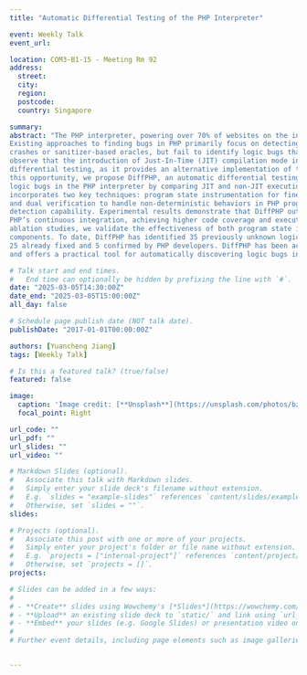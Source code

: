 ```yaml
---
title: "Automatic Differential Testing of the PHP Interpreter"

event: Weekly Talk
event_url: 

location: COM3-B1-15 - Meeting Rm 92
address:
  street: 
  city: 
  region: 
  postcode:
  country: Singapore

summary: 
abstract: "The PHP interpreter, powering over 70% of websites on the internet, plays a crucial role in web development.
Existing approaches to finding bugs in PHP primarily focus on detecting explicit security issues through
crashes or sanitizer-based oracles, but fail to identify logic bugs that silently lead to incorrect results. We
observe that the introduction of Just-In-Time (JIT) compilation mode in PHP presents an opportunity for
differential testing, as it provides an alternative implementation of the same language specification. To leverage
this opportunity, we propose DiffPHP, an automatic differential testing framework that efficiently detects
logic bugs in the PHP interpreter by comparing JIT and non-JIT execution results. Our differential testing
incorporates two key techniques: program state instrumentation for fine-grained execution state comparison,
and dual verification to handle non-deterministic behaviors in PHP programs. Combined with a state-of-theart test case generation, these two techniques significantly reduce false alarms while maintaining high bug
detection capability. Experimental results demonstrate that DiffPHP outperforms the official test suite used in
PHP’s continuous integration, achieving higher code coverage and executing more Zend opcodes. Through
ablation studies, we validate the effectiveness of both program state instrumentation and dual verification
components. To date, DiffPHP has identified 35 previously unknown logic bugs in the PHP interpreter, with
25 already fixed and 5 confirmed by PHP developers. DiffPHP has been acknowledged by the PHP developers,
and offers a practical tool for automatically discovering logic bugs in the PHP interpreter."

# Talk start and end times.
#   End time can optionally be hidden by prefixing the line with `#`.
date: "2025-03-05T14:30:00Z"
date_end: "2025-03-05T15:00:00Z"
all_day: false

# Schedule page publish date (NOT talk date).
publishDate: "2017-01-01T00:00:00Z"

authors: [Yuancheng Jiang]
tags: [Weekly Talk]

# Is this a featured talk? (true/false)
featured: false

image:
  caption: 'Image credit: [**Unsplash**](https://unsplash.com/photos/bzdhc5b3Bxs)'
  focal_point: Right

url_code: ""
url_pdf: ""
url_slides: ""
url_video: ""

# Markdown Slides (optional).
#   Associate this talk with Markdown slides.
#   Simply enter your slide deck's filename without extension.
#   E.g. `slides = "example-slides"` references `content/slides/example-slides.md`.
#   Otherwise, set `slides = ""`.
slides:

# Projects (optional).
#   Associate this post with one or more of your projects.
#   Simply enter your project's folder or file name without extension.
#   E.g. `projects = ["internal-project"]` references `content/project/deep-learning/index.md`.
#   Otherwise, set `projects = []`.
projects:

# Slides can be added in a few ways:
# 
# - **Create** slides using Wowchemy's [*Slides*](https://wowchemy.com/docs/managing-content/#create-slides) feature and link using `slides` parameter in the front matter of the talk file
# - **Upload** an existing slide deck to `static/` and link using `url_slides` parameter in the front matter of the talk file
# - **Embed** your slides (e.g. Google Slides) or presentation video on this page using [shortcodes](https://wowchemy.com/docs/writing-markdown-latex/).
# 
# Further event details, including page elements such as image galleries, can be added to the body of this page.


---
```

